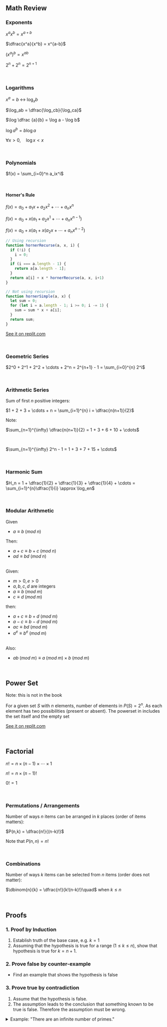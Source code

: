 
## Math Review

### Exponents

$x^a x^b = x^{a+b}$

$\dfrac{x^a}{x^b} = x^{a-b}$

$(x^a)^b = x^{ab}$

$2^n + 2^n = 2^{n+1}$

<br>

### Logarithms

$x^a = b \;\leftrightarrow\; \log_xb$

$\log_ab = \dfrac{\log_cb}{\log_ca}$

$\log \dfrac {a}{b} = \log a - \log b$

$\log a^b = b \log a$

$\forall x > 0,\quad \log x < x$

<br>

### Polynomials

$f(x) = \sum_{i=0}^n a_ix^i$

<br>

#### Horner's Rule

$f(x) = a_0 + a_1x + a_2x^2 + \cdots + a_nx^n$

$f(x) = a_0 + x(a_1 + a_2x^1 + \cdots + a_nx^{n-1})$

$f(x) = a_0 + x(a_1 + x(a_2x + \cdots + a_nx^{n-2})$

```javascript
// Using recursion
function hornerRecurse(a, x, i) {  
  if (!i) {
    i = 0;
  }
  if (i === a.length - 1) {
    return a[a.length - 1];
  }
  return a[i] + x * hornerRecurse(a, x, i+1)
}

// Not using recursion
function hornerSimple(a, x) {
  let sum = 0;
  for (let i = a.length - 1; i >= 0; i -= 1) {
    sum = sum * x + a[i];
  }
  return sum;
}
```

[See it on replit.com](https://replit.com/@leventoz/hornersrule#index.js)

<br>

### Geometric Series

$2^0 + 2^1 + 2^2 + \cdots + 2^n = 2^{n+1} - 1 = \sum_{i=0}^{n} 2^i$

<br>

### Arithmetic Series

Sum of first $n$ positive integers:

$1 + 2 + 3 + \cdots + n = \sum_{i=1}^{n} i = \dfrac{n(n+1)}{2}$

Note:

$\sum_{n=1}^{\infty} \dfrac{n(n+1)}{2} = 1 + 3 + 6 + 10 + \cdots$

<br>

$\sum_{n=1}^{\infty} 2^n - 1 = 1 + 3 + 7 + 15 + \cdots$

<br>

### Harmonic Sum

$H_n = 1 + \dfrac{1}{2} + \dfrac{1}{3} + \dfrac{1}{4} + \cdots = \sum_{i=1}^{n}\dfrac{1}{i} \approx \log_en$

<br>

### Modular Arithmetic

Given
- $a \equiv b\; (mod\;n)$
  
Then:
- $a + c \equiv b + c\; (mod\;n)$
- $ad \equiv bd\; (mod\;n)$

\
Given:
- $m > 0, e > 0$
- $a,b,c,d$ are integers
- $a \equiv b\;(mod\;m)$
- $c \equiv d\;(mod\;m)$

then:
- $a + c \equiv b + d\;(mod\;m)$
- $a - c \equiv b - d\;(mod\;m)$
- $ac \equiv bd\;(mod\;m)$
- $a^e \equiv b^e\;(mod\;m)$

\
Also:
- $ab\;(mod\;m) \equiv a\;(mod\;m) \times b\;(mod\;m)$

<br>

## Power Set 
Note: this is not in the book

For a given set $S$ with $n$ elements, number of elements in $P(S) = 2^n$. As each element has two possibilities (present or absent). The powerset in includes the set itself and the empty set

[See it on replit.com](https://replit.com/@leventoz/PowerSet#index.js)

<br>

## Factorial

$n! = n\times(n-1)\times\cdots\times1$

$n! = n\times(n-1)!$

$0! = 1$

<br>

### Permutations / Arrangements

Number of ways $n$ items can be arranged in $k$ places (order of items matters):

$P(n,k) = \dfrac{n!}{(n-k)!}$

Note that $P(n,n) = n!$

<br>

### Combinations

Number of ways $k$ items can be selected from $n$ items (order does not matter):

$\dbinom{n}{k} = \dfrac{n!}{k!(n-k)!}\quad$ when $k \le n$

<br>

## Proofs
### 1. Proof by Induction

1. Establish truth of the base case, e.g. $k=1$
2. Assuming that the hypothesis is true for a range ($1 \leq k \leq n$), show that hypothesis is true for $k=n+1$.

### 2. Prove false by counter-example

- Find an example that shows the hypothesis is false

### 3. Prove true by contradiction

1. Assume that the hypothesis is false.
2. The assumption leads to the conclusion that something known to be true is false. Therefore the assumption must be wrong.

<details>
<summary>Example: "There are an infinite number of primes."</summary>

If there were not an infinite number of primes, there must be a prime number that's greater than all the other primes, namely $p_{max}$.

If we multiply all the prime numbers up to and including $p_{max}$ and add 1, it will be a prime number by definition. It will also be greater than $p_{max}$:

$p_{test} = p_1p_2...p_{max} + 1 > p_{max}$

</details>




